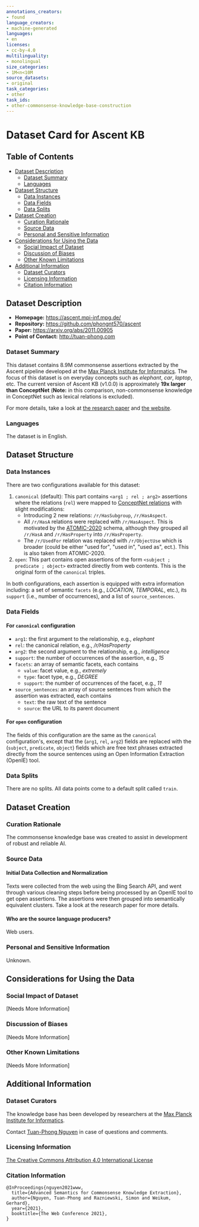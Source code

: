 ```yaml
---
annotations_creators:
- found
language_creators:
- machine-generated
languages:
- en
licenses:
- cc-by-4.0
multilinguality:
- monolingual
size_categories:
- 1M<n<10M
source_datasets:
- original
task_categories:
- other
task_ids:
- other-commonsense-knowledge-base-construction
---
```


# Dataset Card for Ascent KB

## Table of Contents
- [Dataset Description](#dataset-description)
  - [Dataset Summary](#dataset-summary)
  - [Languages](#languages)
- [Dataset Structure](#dataset-structure)
  - [Data Instances](#data-instances)
  - [Data Fields](#data-instances)
  - [Data Splits](#data-instances)
- [Dataset Creation](#dataset-creation)
  - [Curation Rationale](#curation-rationale)
  - [Source Data](#source-data)
  - [Personal and Sensitive Information](#personal-and-sensitive-information)
- [Considerations for Using the Data](#considerations-for-using-the-data)
  - [Social Impact of Dataset](#social-impact-of-dataset)
  - [Discussion of Biases](#discussion-of-biases)
  - [Other Known Limitations](#other-known-limitations)
- [Additional Information](#additional-information)
  - [Dataset Curators](#dataset-curators)
  - [Licensing Information](#licensing-information)
  - [Citation Information](#citation-information)

## Dataset Description

- **Homepage:** https://ascent.mpi-inf.mpg.de/
- **Repository:** https://github.com/phongnt570/ascent
- **Paper:** https://arxiv.org/abs/2011.00905
- **Point of Contact:** http://tuan-phong.com

### Dataset Summary

This dataset contains 8.9M commonsense assertions extracted 
by the Ascent pipeline developed at the
[Max Planck Institute for Informatics](https://www.mpi-inf.mpg.de/departments/databases-and-information-systems/).
The focus of this dataset is on everyday concepts
such as *elephant*, *car*, *laptop*, etc.
The current version of Ascent KB (v1.0.0) is approximately **19x larger 
than ConceptNet**
(**Note:** in this comparison, non-commonsense knowledge in ConceptNet such as
lexical relations is excluded).

For more details, take a look at
[the research paper](https://arxiv.org/abs/2011.00905) and
[the website](https://ascent.mpi-inf.mpg.de).

### Languages

The dataset is in English.

## Dataset Structure

### Data Instances
There are two configurations available for this dataset:
1. `canonical` (default): This part contains `<arg1 ; rel ; arg2>`
  assertions where the relations (`rel`) were mapped to 
  [ConceptNet relations](https://github.com/commonsense/conceptnet5/wiki/Relations)
  with slight modifications:
    - Introducing 2 new relations: `/r/HasSubgroup`, `/r/HasAspect`.
    - All `/r/HasA` relations were replaced with `/r/HasAspect`. 
      This is motivated by the [ATOMIC-2020](https://allenai.org/data/atomic-2020)
      schema, although they grouped all `/r/HasA` and
      `/r/HasProperty` into `/r/HasProperty`.
    - The `/r/UsedFor` relation was replaced with `/r/ObjectUse`
      which is broader (could be either "used for", "used in", "used as", ect.).
      This is also taken from ATOMIC-2020.
2. `open`: This part contains open assertions of the form
  `<subject ; predicate ; object>` extracted directly from web
  contents. This is the original form of the `canonical` triples. 

In both configurations, each assertion is equipped with 
extra information including: a set of semantic `facets`
(e.g., *LOCATION*, *TEMPORAL*, etc.), its `support` (i.e., number of occurrences),
and a list of `source_sentences`.

### Data Fields

#### For `canonical` configuration
- `arg1`: the first argument to the relationship, e.g., *elephant*
- `rel`: the canonical relation, e.g., */r/HasProperty*
- `arg2`: the second argument to the relationship, e.g., *intelligence*
- `support`: the number of occurrences of the assertion, e.g., *15*
- `facets`: an array of semantic facets, each contains
  - `value`: facet value, e.g., *extremely*
  - `type`: facet type, e.g., *DEGREE*
  - `support`: the number of occurrences of the facet, e.g., *11*
- `source_sentences`: an array of source sentences from which the assertion was
  extracted, each contains
  - `text`: the raw text of the sentence
  - `source`: the URL to its parent document

#### For `open` configuration
The fields of this configuration are the same as the `canonical`
configuration's, except that
the (`arg1`, `rel`, `arg2`) fields are replaced with the
(`subject`, `predicate`, `object`) fields  which are free 
text phrases extracted directly from the source sentences
using an Open Information Extraction (OpenIE) tool.

### Data Splits

There are no splits. All data points come to a default split called `train`.

## Dataset Creation

### Curation Rationale

The commonsense knowledge base was created to assist in development
of robust and reliable AI.

### Source Data

#### Initial Data Collection and Normalization

Texts were collected from the web using the Bing Search API,
and went through various cleaning steps before being processed
by an OpenIE tool to get open assertions.
The assertions were then grouped into semantically equivalent clusters.
Take a look at the research paper for more details.

#### Who are the source language producers?

Web users.

### Personal and Sensitive Information

Unknown.

## Considerations for Using the Data

### Social Impact of Dataset

[Needs More Information]

### Discussion of Biases

[Needs More Information]

### Other Known Limitations

[Needs More Information]

## Additional Information

### Dataset Curators

The knowledge base has been developed by researchers at the
[Max Planck Institute for Informatics](https://www.mpi-inf.mpg.de/departments/databases-and-information-systems/).

Contact [Tuan-Phong Nguyen](http://tuan-phong.com) in case of questions and comments.

### Licensing Information

[The Creative Commons Attribution 4.0 International License](https://creativecommons.org/licenses/by/4.0/)

### Citation Information

```
@InProceedings{nguyen2021www,
  title={Advanced Semantics for Commonsense Knowledge Extraction},
  author={Nguyen, Tuan-Phong and Razniewski, Simon and Weikum, Gerhard},
  year={2021},
  booktitle={The Web Conference 2021},
}
```